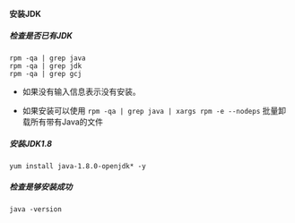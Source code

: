#### 安装JDK

##### 检查是否已有JDK

```shell
rpm -qa | grep java
rpm -qa | grep jdk
rpm -qa | grep gcj
```

-   如果没有输入信息表示没有安装。

-   如果安装可以使用 `rpm -qa | grep java | xargs rpm -e --nodeps` 批量卸载所有带有Java的文件

##### 安装JDK1.8

```
yum install java-1.8.0-openjdk* -y
```

##### 检查是够安装成功

```
java -version
```